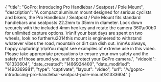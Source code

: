 {
    "title": "GoPro: Introducing Pro Handlebar \/ Seatpost \/ Pole Mount",
    "description": "A compact aluminum mount designed for serious cyclists and bikers, the Pro Handlebar \/ Seatpost \/ Pole Mount fits standard handlebars and seatposts 22.2mm to 35mm in diameter. Lock down securely with the included 4mm hex key and rotate the camera 360\u00b0 for unlimited capture options. \n\nIf your best days are spent on two wheels, look no further\u2014this mount is engineered to withstand whatever vibes the road, mountain or dirt can dish out. \n\nAs always, happy capturing! \n\nYou might see examples of extreme use in this video. Please take appropriate precautions to ensure your own safety and the safety of those around you, and to protect your GoPro camera.",
    "videoid": "81333604",
    "date_created": "1466924400",
    "date_modified": "1490369981",
    "type": "captivate",
    "layout": "video",
    "url": "\/v\/gopro-introducing-pro-handlebar-seatpost-pole-mount\/81333604"
}